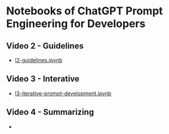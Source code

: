 # Notebooks of ChatGPT Prompt Engineering for Developers

## Video 2 - Guidelines
- [l2-guidelines.ipynb](l2-guidelines.ipynb)

## Video 3 - Interative
- [l3-iterative-prompt-development.ipynb](l3-iterative-prompt-development.ipynb)

## Video 4 - Summarizing
- []()
